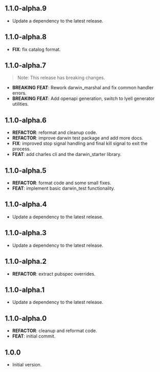 ## 1.1.0-alpha.9

 - Update a dependency to the latest release.

## 1.1.0-alpha.8

 - **FIX**: fix catalog format.

## 1.1.0-alpha.7

> Note: This release has breaking changes.

 - **BREAKING** **FEAT**: Rework darwin_marshal and fix common handler errors.
 - **BREAKING** **FEAT**: Add openapi generation, switch to lyell generator utilities.

## 1.1.0-alpha.6

 - **REFACTOR**: reformat and cleanup code.
 - **REFACTOR**: improve darwin test package and add more docs.
 - **FIX**: improved stop signal handling and final kill signal to exit the process.
 - **FEAT**: add charles cli and the darwin_starter library.

## 1.1.0-alpha.5

 - **REFACTOR**: format code and some small fixes.
 - **FEAT**: implement basic darwin_test functionality.

## 1.1.0-alpha.4

 - Update a dependency to the latest release.

## 1.1.0-alpha.3

 - Update a dependency to the latest release.

## 1.1.0-alpha.2

 - **REFACTOR**: extract pubspec overrides.

## 1.1.0-alpha.1

 - Update a dependency to the latest release.

## 1.1.0-alpha.0

 - **REFACTOR**: cleanup and reformat code.
 - **FEAT**: initial commit.

## 1.0.0

- Initial version.
